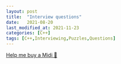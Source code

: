 ```yaml
---
layout: post
title:  "Interview questions"
date:   2021-08-20
last_modified_at: 2021-11-23
categories: [C++]
tags: [C++,Interviewing,Puzzles,Questions]
---
```

<link href="/assets/css/questions.css" rel="stylesheet" />
<div id="buymecoffeediv">
    <a href="https://www.buymeacoffee.com/zzck.dev" target="_blank" id="buymecoffespan">Help me buy a Midi 🎹</a>
</div>
<div id="questions" style="margin-top:20px"/>
<link rel="stylesheet" href="https://cdnjs.cloudflare.com/ajax/libs/highlight.js/11.3.1/styles/default.min.css">
<script src="https://cdnjs.cloudflare.com/ajax/libs/highlight.js/11.3.1/highlight.min.js"></script>
<script src="https://cdnjs.cloudflare.com/ajax/libs/highlight.js/11.3.1/languages/cpp.min.js"></script>
<script src="/assets/script/questions.js"/>